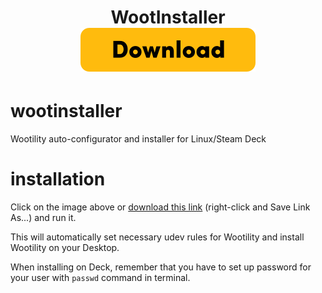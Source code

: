 <h1 align="center">
    WootInstaller
<br>
<a name="Download" href="https://github.com/Calslock/wootinstaller/releases/download/0.2.0/InstallWootility.desktop"><img src="./res/download.png" alt="Download WootInstaller" width="280px"></a>
</h1>

# wootinstaller
Wootility auto-configurator and installer for Linux/Steam Deck

# installation
Click on the image above or [download this link](https://raw.githubusercontent.com/Calslock/wootinstaller/master/InstallWootility.desktop) (right-click and Save Link As...) and run it.

This will automatically set necessary udev rules for Wootility and install Wootility on your Desktop.

When installing on Deck, remember that you have to set up password for your user with `passwd` command in terminal.
